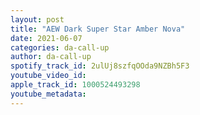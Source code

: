 ```yaml
---
layout: post
title: "AEW Dark Super Star Amber Nova"
date: 2021-06-07
categories: da-call-up
author: da-call-up
spotify_track_id: 2ulUj8szfqOOda9NZBh5F3
youtube_video_id: 
apple_track_id: 1000524493298
youtube_metadata: 
---
```

